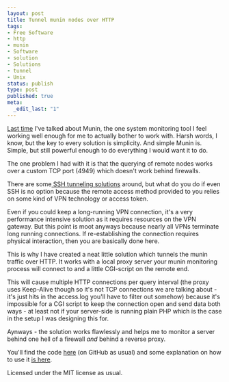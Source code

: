 ```yaml
---
layout: post
title: Tunnel munin nodes over HTTP
tags:
- Free Software
- http
- munin
- Software
- solution
- Solutions
- tunnel
- Unix
status: publish
type: post
published: true
meta:
  _edit_last: "1"
---
```

<a href="/2009/01/monitoring-servers-with-munin/">Last time</a> I've talked about Munin, the one system monitoring tool I feel working well enough for me to actually bother to work with. Harsh words, I know, but the key to every solution is simplicity. And simple Munin is. Simple, but still powerful enough to do everything I would want it to do.

The one problem I had with it is that the querying of remote nodes works over a custom TCP port (4949) which doesn't work behind firewalls.

There are some<a href="http://munin.projects.linpro.no/wiki/MuninSSHTunneling"> SSH tunneling solutions</a> around, but what do you do if even SSH is no option because the remote access method provided to you relies on some kind of VPN technology or access token.

Even if you could keep a long-running VPN connection, it's a very performance intensive solution as it requires resources on the VPN gateway. But this point is moot anyways because nearly all VPNs terminate long running connections. If re-establishing the connection requires physical interaction, then you are basically done here.

This is why I have created a neat little solution which tunnels the munin traffic over HTTP. It works with a local proxy server your munin monitoring process will connect to and a little CGI-script on the remote end.

This will cause multiple HTTP connections per query interval (the proxy uses Keep-Alive though so it's not TCP connections we are talking about - it's just hits in the access.log you'll have to filter out somehow) because it's impossible for a CGI script to keep the connection open and send data both ways - at least not if your server-side is running plain PHP which is the case in the setup I was designing this for.

Aynways - the solution works flawlessly and helps me to monitor a server behind one hell of a firewall <em>and </em>behind a reverse proxy.

You'll find the code <a href="http://github.com/pilif/munin-http-tunnel">here</a> (on GitHub as usual) and some explanation on how to use it <a href="http://github.com/pilif/munin-http-tunnel/tree/master/README.markdown">is here</a>.

Licensed under the MIT license as usual.
